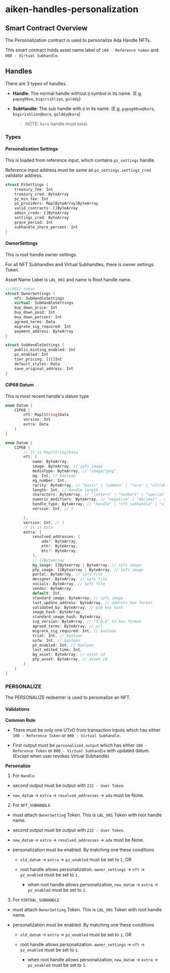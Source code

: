 # aiken-handles-personalization

## Smart Contract Overview

The Personalization contract is used to personalize Ada Handle NFTs.

This smart contract holds asset name label of `100 - Reference token` and `000 - Virtual Subhandle`.

## Handles

There are 3 types of handles.

- **Handle**: The normal handle without `@` symbol in its name. (E.g. `papag00se`, `bigirishlion`, `golddy`)

- **SubHandle**: The sub handle with `@` in its name. (E.g. `papag00se@kora`, `bigirishlion@kora`, `golddy@kora`)

  > NOTE: `kora` handle must exist.

### Types

#### Personalization Settings

This is loaded from reference input, which contains `pz_settings` handle.

Reference Input address must be same as `pz_settings.settings_cred` validator address.

```rust
struct PzSettings {
    treasury_fee: Int
    treasury_cred: ByteArray
    pz_min_fee: Int
    pz_providers: Map[ByteArray]ByteArray
    valid_contracts: []ByteArray
    admin_creds: []ByteArray
    settings_cred: ByteArray
    grace_period: Int
    subhandle_share_percent: Int
}
```

#### OwnerSettings

This is root handle owner settings.

For all NFT Subhandles and Virtual Subhandles, there is owner settings Token.

Asset Name Label is `LBL_001` and name is Root handle name.

```rust
//(001) token
struct OwnerSettings {
    nft: SubHandleSettings
    virtual: SubHandleSettings
    buy_down_price: Int
    buy_down_paid: Int
    buy_down_percent: Int
    agreed_terms: Data
    migrate_sig_required: Int
    payment_address: ByteArray
}

struct SubHandleSettings {
    public_minting_enabled: Int
    pz_enabled: Int
    tier_pricing: [][]Int
    default_styles: Data
    save_original_address: Int
}
```

#### CIP68 Datum

This is most recent handle's datum type

```rust
enum Datum {
    CIP68 {
        nft: Map[String]Data
        version: Int
        extra: Data
    }
}

enum Datum {
    CIP68 {
        // It is Map[String]Data
        nft: {
            name: ByteArray,
            image: ByteArray, // ipfs image
            mediaType: ByteArray, // "image/jpeg"
            og: Int, // boolean
            og_number: Int,
            rarity: ByteArray, // "basic" | "common" | "rare" | "ultraRare",
            length: Int, // Handle length
            characters: ByteArray, // "letters" | "numbers" | "special" - combined with "," when multiple
            numeric_modifiers: ByteArray, // "negative" | "decimal" - combined with "," when multiple
            handle_type: ByteArray, // "handle" | "nft_subhandle" | "virtual_subhandle"
            version: Int, // 1

        },
        version: Int, // 1
        // It is Data
        extra: {
            resolved_addresses: {
                ada?: ByteArray,
                eth?: ByteArray,
                btc?: ByteArray,
            },
            // []ByteArray
            bg_image: []Bytearray | ByteArray, // ipfs image
            pfp_image: []Bytearray | ByteArray, // ipfs image
            portal: ByteArray, // ipfs file
            designer: ByteArray, // ipfs file
            socials: ByteArray, // ipfs file
            vendor: ByteArray,
            default: Int,
            standard_image: ByteArray, // ipfs image
            last_update_address: ByteArray, // address hex format
            validated_by: ByteArray, // pub key hash
            image_hash: ByteArray,
            standard_image_hash: ByteArray,
            svg_version: ByteArray, // "3.0.8" to hex format
            agreed_terms: ByteArray, // url
            migrate_sig_required: Int, // boolean
            trial: Int, // boolean
            nsfw: Int, // boolean
            pz_enabled: Int, // boolean
            last_edited_time: Int,
            bg_asset: ByteArray, // asset id
            pfp_asset: ByteArray, // asset id
        }
    }
}
```

### PERSONALIZE

The PERSONALIZE redeemer is used to personalize an NFT.

#### Validations

**Common Rule**

- There must be only one UTxO from transaction inputs which has either `100 - Reference Token` or `000 - Virtual Subhandle`.

- First output must be `personalized_output` which has either `100 - Reference Token` or `000 - Virtual Subhandle` with updated datum. (Except when user revokes Virtual Subhandle)

**Personalize**

1. For `Handle`

- second output must be output with `222 - User Token`.

- `new_datum` -> `extra` -> `resolved_addresses` -> `ada` must be None.

2. For `NFT_SUBHANDLE`

- must attach `OwnerSetting` Token. This is `LBL_001` Token with root handle name.

- second output must be output with `222 - User Token`.

- `new_datum` -> `extra` -> `resolved_addresses` -> `ada` must be None.

- personalization must be enabled. By matching one these conditions

  - `old_datum` -> `extra` -> `pz_enabled` must be set to `1`, OR

  - root handle allows personalization. `owner_settings` -> `nft` -> `pz_enabled` must be set to `1`.

    - when root handle allows personalization, `new_datum` -> `extra` -> `pz_enabled` must be set to `1`.

3. For `VIRTUAL_SUBHANDLE`

- must attach `OwnerSetting` Token. This is `LBL_001` Token with root handle name.

- personalization must be enabled. By matching one these conditions

  - `old_datum` -> `extra` -> `pz_enabled` must be set to `1`, OR

  - root handle allows personalization. `owner_settings` -> `nft` -> `pz_enabled` must be set to `1`.

    - when root handle allows personalization, `new_datum` -> `extra` -> `pz_enabled` must be set to `1`.
